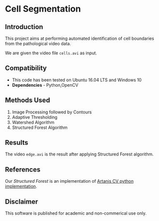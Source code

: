 Cell Segmentation
==================


## Introduction

This project aims at performing automated identification of cell boundaries from the pathological video data.

We are given the video file `cells.avi` as input. 


## Compatibility

* This code has been tested on Ubuntu 16.04 LTS and Windows 10
* **Dependencies** - Python,OpenCV


## Methods Used

1. Image Processing followed by Contours
2. Adaptive Thresholding
3. Watershed Algorithm
4. Structured Forest Algorithm


## Results

The video `edge.avi` is the result after applying Structured Forest algorithm.


## References

Our *Structured Forest* is an implementation of [Artanis CV python implementation](https://github.com/ArtanisCV/StructuredForests).


## Disclaimer

This software is published for academic and non-commerical use only.
